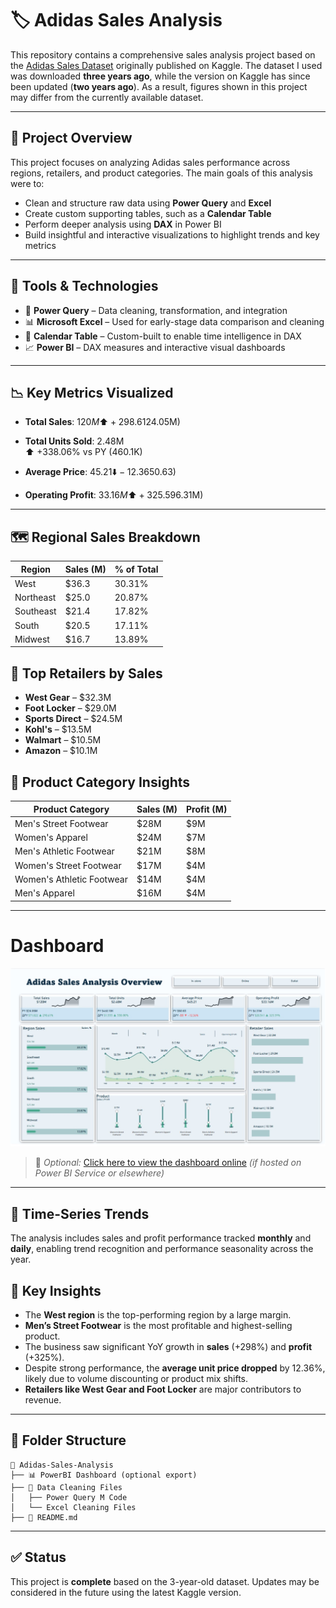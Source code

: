 # 🏷️ Adidas Sales Analysis

This repository contains a comprehensive sales analysis project based on the [Adidas Sales Dataset](https://www.kaggle.com/datasets/ahmedabbas757/dataset) originally published on Kaggle. The dataset I used was downloaded **three years ago**, while the version on Kaggle has since been updated (**two years ago**). As a result, figures shown in this project may differ from the currently available dataset.

---

## 📌 Project Overview

This project focuses on analyzing Adidas sales performance across regions, retailers, and product categories. The main goals of this analysis were to:

- Clean and structure raw data using **Power Query** and **Excel**
- Create custom supporting tables, such as a **Calendar Table**
- Perform deeper analysis using **DAX** in Power BI
- Build insightful and interactive visualizations to highlight trends and key metrics

---

## 🔧 Tools & Technologies

- 🧹 **Power Query** – Data cleaning, transformation, and integration
- 📊 **Microsoft Excel** – Used for early-stage data comparison and cleaning
- 📅 **Calendar Table** – Custom-built to enable time intelligence in DAX
- 📈 **Power BI** – DAX measures and interactive visual dashboards

---

## 📉 Key Metrics Visualized

- **Total Sales**: $120M  
  ⬆️ +298.61% vs PY ($24.05M)

- **Total Units Sold**: 2.48M  
  ⬆️ +338.06% vs PY (460.1K)

- **Average Price**: $45.21  
  ⬇️ -12.36% vs PY ($50.63)

- **Operating Profit**: $33.16M  
  ⬆️ +325.59% vs PY ($6.31M)

---

## 🗺️ Regional Sales Breakdown

| Region     | Sales (M) | % of Total |
|------------|-----------|------------|
| West       | $36.3     | 30.31%     |
| Northeast  | $25.0     | 20.87%     |
| Southeast  | $21.4     | 17.82%     |
| South      | $20.5     | 17.11%     |
| Midwest    | $16.7     | 13.89%     |

## 🏬 Top Retailers by Sales

- **West Gear** – $32.3M  
- **Foot Locker** – $29.0M  
- **Sports Direct** – $24.5M  
- **Kohl's** – $13.5M  
- **Walmart** – $10.5M  
- **Amazon** – $10.1M  

## 👟 Product Category Insights

| Product Category              | Sales (M) | Profit (M) |
|------------------------------|-----------|------------|
| Men's Street Footwear        | $28M      | $9M        |
| Women's Apparel              | $24M      | $7M        |
| Men's Athletic Footwear      | $21M      | $8M        |
| Women's Street Footwear      | $17M      | $4M        |
| Women's Athletic Footwear    | $14M      | $4M        |
| Men's Apparel                | $16M      | $4M        |

---

# Dashboard

![Sales Overview](https://github.com/elizabethwanjiku703/Adidas-Sales-Analysis---Power-BI/blob/main/Sales%20Overview%20Analysis.jpg)

> 📍 *Optional:* [Click here to view the dashboard online](https://app.powerbi.com/view?r=eyJrIjoiMWQ2NTZlYTUtZmQ5MC00MTYzLTk1YzctODc5NDU2YzllNmZmIiwidCI6ImJmZmI5NzQ4LTRhNTEtNDRjOC05MjBmLTkzOGFjNDc5NzFlNSJ9) *(if hosted on Power BI Service or elsewhere)*
---

## 📅 Time-Series Trends

The analysis includes sales and profit performance tracked **monthly** and **daily**, enabling trend recognition and performance seasonality across the year.

## 📌 Key Insights

- The **West region** is the top-performing region by a large margin.
- **Men’s Street Footwear** is the most profitable and highest-selling product.
- The business saw significant YoY growth in **sales** (+298%) and **profit** (+325%).
- Despite strong performance, the **average unit price dropped** by 12.36%, likely due to volume discounting or product mix shifts.
- **Retailers like West Gear and Foot Locker** are major contributors to revenue.

---

## 📁 Folder Structure

```plaintext
📁 Adidas-Sales-Analysis
├── 📊 PowerBI Dashboard (optional export)
├── 📂 Data Cleaning Files
│   ├── Power Query M Code
│   └── Excel Cleaning Files
├── 📄 README.md
```

---

## ✅ Status

This project is **complete** based on the 3-year-old dataset. Updates may be considered in the future using the latest Kaggle version.
